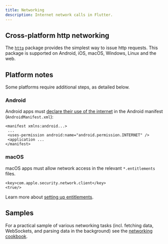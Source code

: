 ```yaml
---
title: Networking
description: Internet network calls in Flutter.
---
```


## Cross-platform http networking

The [`http`][] package provides the simplest way to issue http requests. This
package is supported on Android, iOS, macOS, Windows, Linux and the web.

## Platform notes

Some platforms require additional steps, as detailed below.

### Android

Android apps must [declare their use of the internet][declare] in the Android
manifest (`AndroidManifest.xml`):

```
<manifest xmlns:android...>
 ...
 <uses-permission android:name="android.permission.INTERNET" />
 <application ...
</manifest>
```

### macOS

macOS apps must allow network access in the relevant `*.entitlements` files. 

```
<key>com.apple.security.network.client</key>
<true/>
```

Learn more about [setting up entitlements][].

[setting up entitlements]: /platform-integration/macos/building#setting-up-entitlements

## Samples

For a practical sample of various networking tasks (incl. fetching data,
WebSockets, and parsing data in the background) see the 
[networking cookbook](/cookbook#networking).

[declare]: {{site.android-dev}}/training/basics/network-ops/connecting
[`http`]: {{site.pub-pkg}}/http
